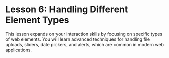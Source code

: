 # Lesson 6: Handling Different Element Types

This lesson expands on your interaction skills by focusing on specific types of web elements. You will learn advanced techniques for handling file uploads, sliders, date pickers, and alerts, which are common in modern web applications.